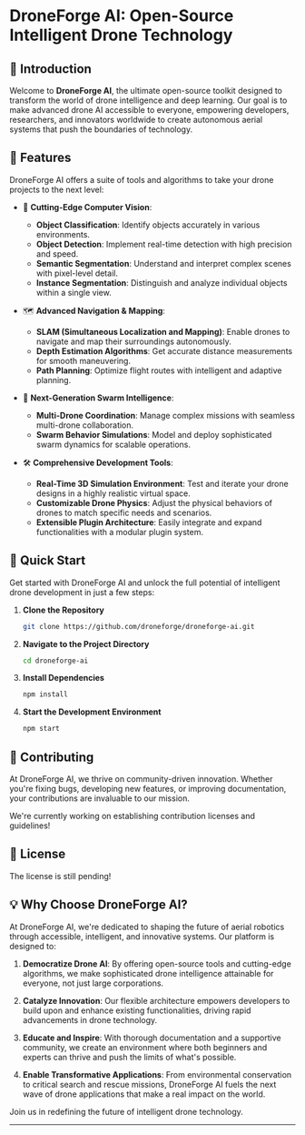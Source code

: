 # DroneForge AI: Open-Source Intelligent Drone Technology

## 🚀 Introduction

Welcome to **DroneForge AI**, the ultimate open-source toolkit designed to transform the world of drone intelligence and deep learning. Our goal is to make advanced drone AI accessible to everyone, empowering developers, researchers, and innovators worldwide to create autonomous aerial systems that push the boundaries of technology.

## 🌟 Features

DroneForge AI offers a suite of tools and algorithms to take your drone projects to the next level:

- 🧠 **Cutting-Edge Computer Vision**:
  - **Object Classification**: Identify objects accurately in various environments.
  - **Object Detection**: Implement real-time detection with high precision and speed.
  - **Semantic Segmentation**: Understand and interpret complex scenes with pixel-level detail.
  - **Instance Segmentation**: Distinguish and analyze individual objects within a single view.

- 🗺️ **Advanced Navigation & Mapping**:
  - **SLAM (Simultaneous Localization and Mapping)**: Enable drones to navigate and map their surroundings autonomously.
  - **Depth Estimation Algorithms**: Get accurate distance measurements for smooth maneuvering.
  - **Path Planning**: Optimize flight routes with intelligent and adaptive planning.

- 🐝 **Next-Generation Swarm Intelligence**:
  - **Multi-Drone Coordination**: Manage complex missions with seamless multi-drone collaboration.
  - **Swarm Behavior Simulations**: Model and deploy sophisticated swarm dynamics for scalable operations.

- 🛠️ **Comprehensive Development Tools**:
  - **Real-Time 3D Simulation Environment**: Test and iterate your drone designs in a highly realistic virtual space.
  - **Customizable Drone Physics**: Adjust the physical behaviors of drones to match specific needs and scenarios.
  - **Extensible Plugin Architecture**: Easily integrate and expand functionalities with a modular plugin system.

## 🚀 Quick Start

Get started with DroneForge AI and unlock the full potential of intelligent drone development in just a few steps:

1. **Clone the Repository**
   ```bash
   git clone https://github.com/droneforge/droneforge-ai.git
   ```

2. **Navigate to the Project Directory**
   ```bash
   cd droneforge-ai
   ```

3. **Install Dependencies**
   ```bash
   npm install
   ```

4. **Start the Development Environment**
   ```bash
   npm start
   ```

## 🤝 Contributing

At DroneForge AI, we thrive on community-driven innovation. Whether you're fixing bugs, developing new features, or improving documentation, your contributions are invaluable to our mission.

We're currently working on establishing contribution licenses and guidelines!

## 📄 License

The license is still pending!

## 💡 Why Choose DroneForge AI?

At DroneForge AI, we're dedicated to shaping the future of aerial robotics through accessible, intelligent, and innovative systems. Our platform is designed to:

1. **Democratize Drone AI**: By offering open-source tools and cutting-edge algorithms, we make sophisticated drone intelligence attainable for everyone, not just large corporations.
   
2. **Catalyze Innovation**: Our flexible architecture empowers developers to build upon and enhance existing functionalities, driving rapid advancements in drone technology.
   
3. **Educate and Inspire**: With thorough documentation and a supportive community, we create an environment where both beginners and experts can thrive and push the limits of what's possible.
   
4. **Enable Transformative Applications**: From environmental conservation to critical search and rescue missions, DroneForge AI fuels the next wave of drone applications that make a real impact on the world.

Join us in redefining the future of intelligent drone technology.

---
